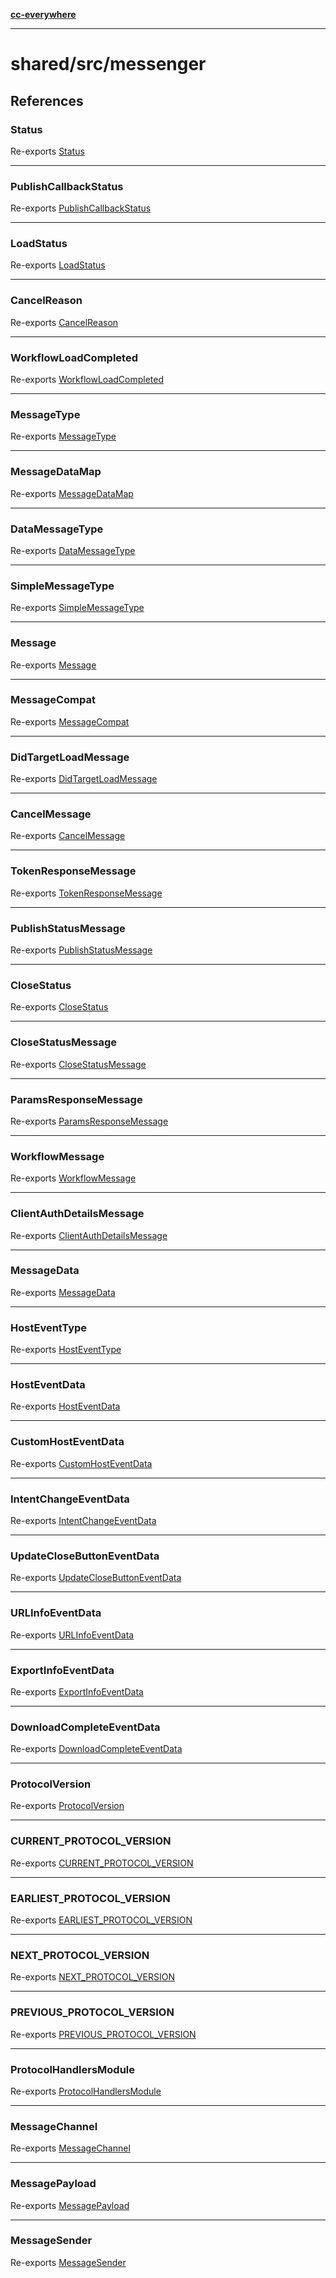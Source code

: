 [**cc-everywhere**](../../../index.md)

***

# shared/src/messenger

## References

### Status

Re-exports [Status](message-types/enumerations/status.md)

***

### PublishCallbackStatus

Re-exports [PublishCallbackStatus](message-types/enumerations/publish-callback-status.md)

***

### LoadStatus

Re-exports [LoadStatus](message-types/enumerations/load-status.md)

***

### CancelReason

Re-exports [CancelReason](message-types/enumerations/cancel-reason.md)

***

### WorkflowLoadCompleted

Re-exports [WorkflowLoadCompleted](message-types/enumerations/workflow-load-completed.md)

***

### MessageType

Re-exports [MessageType](message-types/enumerations/message-type.md)

***

### MessageDataMap

Re-exports [MessageDataMap](message-types/interfaces/message-data-map.md)

***

### DataMessageType

Re-exports [DataMessageType](message-types/type-aliases/data-message-type.md)

***

### SimpleMessageType

Re-exports [SimpleMessageType](message-types/type-aliases/simple-message-type.md)

***

### Message

Re-exports [Message](message-types/type-aliases/message.md)

***

### MessageCompat

Re-exports [MessageCompat](message-types/type-aliases/message-compat.md)

***

### DidTargetLoadMessage

Re-exports [DidTargetLoadMessage](message-types/type-aliases/did-target-load-message.md)

***

### CancelMessage

Re-exports [CancelMessage](message-types/interfaces/cancel-message.md)

***

### TokenResponseMessage

Re-exports [TokenResponseMessage](message-types/interfaces/token-response-message.md)

***

### PublishStatusMessage

Re-exports [PublishStatusMessage](message-types/interfaces/publish-status-message.md)

***

### CloseStatus

Re-exports [CloseStatus](message-types/enumerations/close-status.md)

***

### CloseStatusMessage

Re-exports [CloseStatusMessage](message-types/interfaces/close-status-message.md)

***

### ParamsResponseMessage

Re-exports [ParamsResponseMessage](message-types/interfaces/params-response-message.md)

***

### WorkflowMessage

Re-exports [WorkflowMessage](message-types/interfaces/workflow-message.md)

***

### ClientAuthDetailsMessage

Re-exports [ClientAuthDetailsMessage](message-types/interfaces/client-auth-details-message.md)

***

### MessageData

Re-exports [MessageData](message-data-types/interfaces/message-data.md)

***

### HostEventType

Re-exports [HostEventType](message-data-types/enumerations/host-event-type.md)

***

### HostEventData

Re-exports [HostEventData](message-data-types/interfaces/host-event-data.md)

***

### CustomHostEventData

Re-exports [CustomHostEventData](message-data-types/interfaces/custom-host-event-data.md)

***

### IntentChangeEventData

Re-exports [IntentChangeEventData](message-data-types/interfaces/intent-change-event-data.md)

***

### UpdateCloseButtonEventData

Re-exports [UpdateCloseButtonEventData](message-data-types/interfaces/update-close-button-event-data.md)

***

### URLInfoEventData

Re-exports [URLInfoEventData](message-data-types/interfaces/url-info-event-data.md)

***

### ExportInfoEventData

Re-exports [ExportInfoEventData](message-data-types/interfaces/export-info-event-data.md)

***

### DownloadCompleteEventData

Re-exports [DownloadCompleteEventData](message-data-types/interfaces/download-complete-event-data.md)

***

### ProtocolVersion

Re-exports [ProtocolVersion](protocol-types/enumerations/protocol-version.md)

***

### CURRENT\_PROTOCOL\_VERSION

Re-exports [CURRENT_PROTOCOL_VERSION](protocol-types/variables/current-protocol-version.md)

***

### EARLIEST\_PROTOCOL\_VERSION

Re-exports [EARLIEST_PROTOCOL_VERSION](protocol-types/variables/earliest-protocol-version.md)

***

### NEXT\_PROTOCOL\_VERSION

Re-exports [NEXT_PROTOCOL_VERSION](protocol-types/variables/next-protocol-version.md)

***

### PREVIOUS\_PROTOCOL\_VERSION

Re-exports [PREVIOUS_PROTOCOL_VERSION](protocol-types/variables/previous-protocol-version.md)

***

### ProtocolHandlersModule

Re-exports [ProtocolHandlersModule](protocol-types/interfaces/protocol-handlers-module.md)

***

### MessageChannel

Re-exports [MessageChannel](channel-messenger-types/enumerations/message-channel.md)

***

### MessagePayload

Re-exports [MessagePayload](channel-messenger-types/type-aliases/message-payload.md)

***

### MessageSender

Re-exports [MessageSender](channel-messenger-types/type-aliases/message-sender.md)
